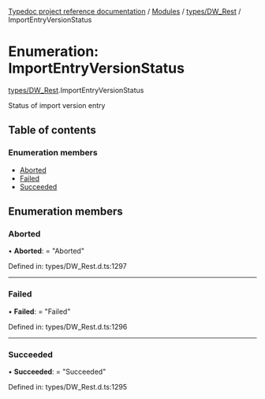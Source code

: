 [Typedoc project reference documentation](../README.md) / [Modules](../modules.md) / [types/DW_Rest](../modules/types_dw_rest.md) / ImportEntryVersionStatus

# Enumeration: ImportEntryVersionStatus

[types/DW_Rest](../modules/types_dw_rest.md).ImportEntryVersionStatus

Status of import version entry

## Table of contents

### Enumeration members

- [Aborted](types_dw_rest.importentryversionstatus.md#aborted)
- [Failed](types_dw_rest.importentryversionstatus.md#failed)
- [Succeeded](types_dw_rest.importentryversionstatus.md#succeeded)

## Enumeration members

### Aborted

• **Aborted**: = "Aborted"

Defined in: types/DW_Rest.d.ts:1297

___

### Failed

• **Failed**: = "Failed"

Defined in: types/DW_Rest.d.ts:1296

___

### Succeeded

• **Succeeded**: = "Succeeded"

Defined in: types/DW_Rest.d.ts:1295
